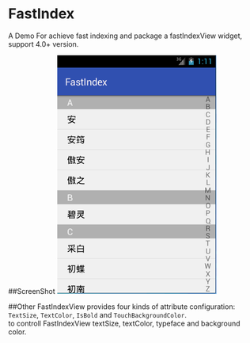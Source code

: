 # FastIndex
A Demo For achieve fast indexing and package a fastIndexView widget, support 4.0+ version.

##ScreenShot
![](https://github.com/henry-blue/FastIndex/raw/master/screenDemo.gif)

##Other
FastIndexView provides four kinds of attribute configuration: `TextSize`, `TextColor`, `IsBold` and `TouchBackgroundColor`. <br>
to controll FastIndexView textSize, textColor, typeface and background color.
